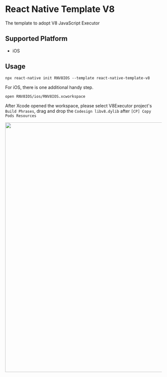 # React Native Template V8
  The template to adopt V8 JavaScript Executor

## Supported Platform
- iOS

## Usage

```shell
npx react-native init RNV8IOS --template react-native-template-v8
```

For iOS, there is one additional handy step.

```shell
open RNV8IOS/ios/RNV8IOS.xcworkspace
```

After Xcode opened the workspace,
please select V8Executor project's `Build Phrases`,
drag and drop the `Codesign libv8.dylib` after `[CP] Copy Pods Resources`

<img src="https://user-images.githubusercontent.com/46429/89116746-38d22580-d4ca-11ea-908c-2d075c765baf.png" width="800">
